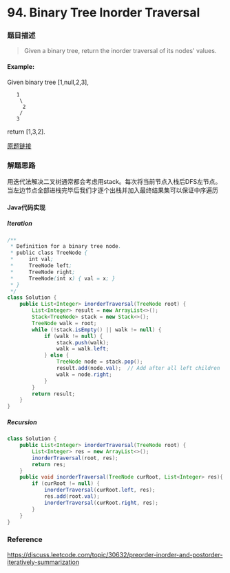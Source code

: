 # 94. Binary Tree Inorder Traversal

### 题目描述

> Given a binary tree, return the inorder traversal of its nodes' values.

#### Example:
Given binary tree [1,null,2,3],

```
   1
    \
     2
    /
   3
 ```

return [1,3,2].

[原题链接](https://leetcode.com/problems/binary-tree-inorder-traversal/description/)

### 解题思路

用迭代法解决二叉树通常都会考虑用stack。每次将当前节点入栈后DFS左节点。当左边节点全部进栈完毕后我们才逐个出栈并加入最终结果集可以保证中序遍历

#### Java代码实现
##### Iteration
``` java
/**
 * Definition for a binary tree node.
 * public class TreeNode {
 *     int val;
 *     TreeNode left;
 *     TreeNode right;
 *     TreeNode(int x) { val = x; }
 * }
 */
class Solution {
    public List<Integer> inorderTraversal(TreeNode root) {
        List<Integer> result = new ArrayList<>();
        Stack<TreeNode> stack = new Stack<>();
        TreeNode walk = root;
        while (!stack.isEmpty() || walk != null) {
            if (walk != null) {
                stack.push(walk);
                walk = walk.left;
            } else {
                TreeNode node = stack.pop();
                result.add(node.val);  // Add after all left children
                walk = node.right;   
            }
        }
        return result;
    }
}
```
##### Recursion
``` java
class Solution {
    public List<Integer> inorderTraversal(TreeNode root) {
        List<Integer> res = new ArrayList<>();
        inorderTraversal(root, res);
        return res;
    }
    public void inorderTraversal(TreeNode curRoot, List<Integer> res){
        if (curRoot != null) {
            inorderTraversal(curRoot.left, res);
            res.add(root.val);
            inorderTraversal(curRoot.right, res);
        }
    }
}
```

### Reference
https://discuss.leetcode.com/topic/30632/preorder-inorder-and-postorder-iteratively-summarization